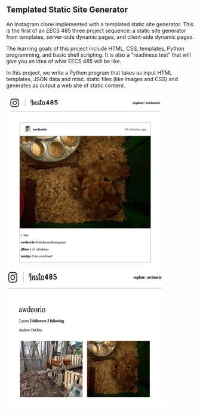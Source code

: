 ## Templated Static Site Generator

An Instagram clone implemented with a templated static site generator. This is the first of an EECS 485 three project sequence: a static site generator from templates, server-side dynamic pages, and client-side dynamic pages.

The learning goals of this project include HTML, CSS, templates, Python programming, and basic shell scripting. It is also a “readiness test” that will give you an idea of what EECS 485 will be like.

In this project, we write a Python program that takes as input HTML templates, JSON data and misc. static files (like images and CSS) and generates as output a web site of static content. 

<img src="insta_01.png" width="430" height="460">

<img src="insta_02.png" width="430" height="380">
